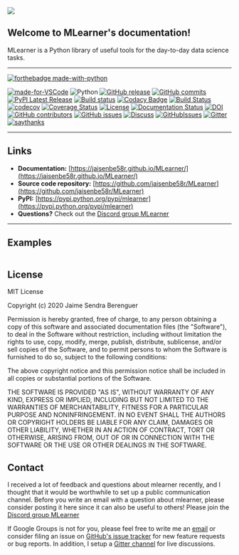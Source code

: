 
![](./img/Carpeta.PNG)
## Welcome to MLearner's documentation!

MLearner is a Python library of useful tools for the day-to-day data science tasks.

<hr>

[![forthebadge made-with-python](http://ForTheBadge.com/images/badges/made-with-python.svg)](https://www.python.org/)

[![made-for-VSCode](https://img.shields.io/badge/Made%20for-VSCode-1f425f.svg)](https://code.visualstudio.com/)
![Python](https://img.shields.io/badge/python-3.6%20%7C%203.7%20%7C%203.8-blue)
[![GitHub release](https://img.shields.io/github/release/jaisenbe58r/MLearner.svg)](https://GitHub.com/jaisenbe58r/MLearner/releases/)
[![GitHub commits](https://img.shields.io/github/commits-since/jaisenbe58r/MLearner/v0.0.5.svg)](https://GitHub.com/jaisenbe58r/MLearner/commit/)
[![PyPI Latest Release](https://badge.fury.io/py/matplotlib.svg)](https://pypi.org/project/mlearner/)
[![Build status](https://ci.appveyor.com/api/projects/status/7vx20e0h5dxcyla2/branch/master?svg=true)](https://ci.appveyor.com/project/jaisenbe58r/MLearner/branch/master)
[![Codacy Badge](https://api.codacy.com/project/badge/Grade/2f5b0302acc04a3dac74d6815fdf66e5)](https://www.codacy.com/manual/jaisenbe58r/MLearner?utm_source=github.com&amp;utm_medium=referral&amp;utm_content=jaisenbe58r/MLearner&amp;utm_campaign=Badge_Grade)
[![Build Status](https://travis-ci.org/jaisenbe58r/MLearner.svg?branch=master)](https://travis-ci.org/jaisenbe58r/MLearner)
[![codecov](https://codecov.io/gh/jaisenbe58r/MLearner/branch/master/graph/badge.svg)](https://codecov.io/gh/jaisenbe58r/MLearner)
[![Coverage Status](https://coveralls.io/repos/github/jaisenbe58r/MLearner/badge.svg?branch=master)](https://coveralls.io/github/jaisenbe58r/MLearner?branch=master)
[![License](https://img.shields.io/badge/license-MIT-ORANGE.svg)](https://github.com/jaisenbe58r/MLearner/blob/master/LICENSE)
[![Documentation Status](https://readthedocs.org/projects/ansicolortags/badge/?version=latest)](http://ansicolortags.readthedocs.io/?badge=latest)
[![DOI](https://zenodo.org/badge/256283484.svg)](https://zenodo.org/badge/latestdoi/256283484)
[![GitHub contributors](https://img.shields.io/github/contributors/jaisenbe58r/MLearner.svg)](https://GitHub.com/jaisenbe58r/MLearner/graphs/contributors/)
[![GitHub issues](https://img.shields.io/github/issues/jaisenbe58r/MLearner.svg)](https://GitHub.com/jaisenbe58r/MLearner/issues/)
[![Discuss](https://img.shields.io/badge/discuss-DISCORD-PURPLE.svg)](https://discord.gg/HUxahg)
[![GitHubIssues](https://img.shields.io/badge/issue_tracking-github-violet.svg)](https://github.com/jaisenbe58r/MLearner/issues)
[![Gitter](https://img.shields.io/gitter/room/DAVFoundation/DAV-Contributors.svg?style=flat-square)](https://gitter.im/coMLearner/community#)
[![saythanks](https://img.shields.io/badge/say-thanks-ff69b4.svg)](https://saythanks.io/to/kennethreitz)

<hr>

## Links

- **Documentation:** [https://jaisenbe58r.github.io/MLearner/](https://jaisenbe58r.github.io/MLearner/)
- **Source code repository:** [https://github.com/jaisenbe58r/MLearner](https://github.com/jaisenbe58r/MLearner)
- **PyPI:** [https://pypi.python.org/pypi/mlearner](https://pypi.python.org/pypi/mlearner)
- **Questions?** Check out the [Discord group MLearner](https://discordapp.com/invite/HUxahg)

<hr>

## Examples

```python

```


## License

MIT License

Copyright (c) 2020 Jaime Sendra Berenguer

Permission is hereby granted, free of charge, to any person obtaining a copy
of this software and associated documentation files (the "Software"), to deal
in the Software without restriction, including without limitation the rights
to use, copy, modify, merge, publish, distribute, sublicense, and/or sell
copies of the Software, and to permit persons to whom the Software is
furnished to do so, subject to the following conditions:

The above copyright notice and this permission notice shall be included in all
copies or substantial portions of the Software.

THE SOFTWARE IS PROVIDED "AS IS", WITHOUT WARRANTY OF ANY KIND, EXPRESS OR
IMPLIED, INCLUDING BUT NOT LIMITED TO THE WARRANTIES OF MERCHANTABILITY,
FITNESS FOR A PARTICULAR PURPOSE AND NONINFRINGEMENT. IN NO EVENT SHALL THE
AUTHORS OR COPYRIGHT HOLDERS BE LIABLE FOR ANY CLAIM, DAMAGES OR OTHER
LIABILITY, WHETHER IN AN ACTION OF CONTRACT, TORT OR OTHERWISE, ARISING FROM,
OUT OF OR IN CONNECTION WITH THE SOFTWARE OR THE USE OR OTHER DEALINGS IN THE
SOFTWARE.


## Contact

I received a lot of feedback and questions about mlearner recently, and I thought that it would be worthwhile to set up a public communication channel. Before you write an email with a question about mlearner, please consider posting it here since it can also be useful to others! Please join the [Discord group MLearner](https://discordapp.com/invite/HUxahg)

If Google Groups is not for you, please feel free to write me an [email](mailto:jaisenberafel@gmail.com) or consider filing an issue on [GitHub's issue tracker](https://github.com/jaisenbe58r/MLearner/issues) for new feature requests or bug reports. In addition, I setup a [Gitter channel](https://gitter.im/coMLearner/community#) for live discussions.

